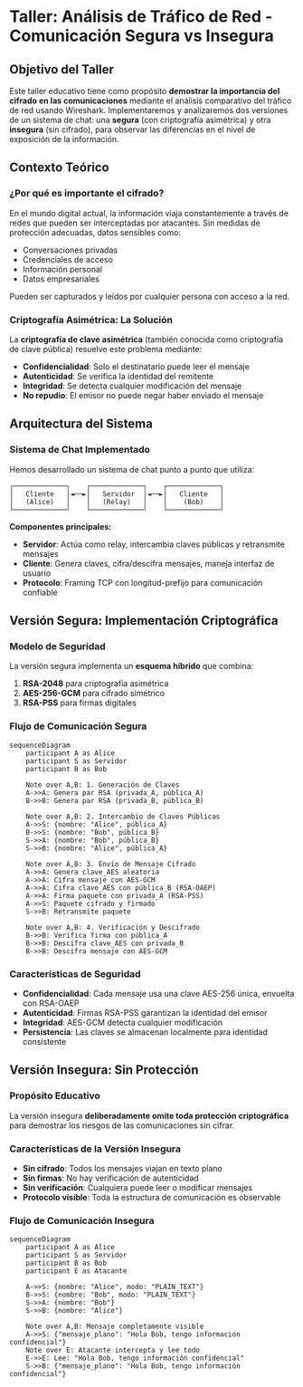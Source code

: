 # Taller: Análisis de Tráfico de Red - Comunicación Segura vs Insegura

## Objetivo del Taller

Este taller educativo tiene como propósito **demostrar la importancia del cifrado en las comunicaciones** mediante el análisis comparativo del tráfico de red usando Wireshark. Implementaremos y analizaremos dos versiones de un sistema de chat: una **segura** (con criptografía asimétrica) y otra **insegura** (sin cifrado), para observar las diferencias en el nivel de exposición de la información.

## Contexto Teórico

### ¿Por qué es importante el cifrado?

En el mundo digital actual, la información viaja constantemente a través de redes que pueden ser interceptadas por atacantes. Sin medidas de protección adecuadas, datos sensibles como:

- Conversaciones privadas
- Credenciales de acceso
- Información personal
- Datos empresariales

Pueden ser capturados y leídos por cualquier persona con acceso a la red.

### Criptografía Asimétrica: La Solución

La **criptografía de clave asimétrica** (también conocida como criptografía de clave pública) resuelve este problema mediante:

- **Confidencialidad**: Solo el destinatario puede leer el mensaje
- **Autenticidad**: Se verifica la identidad del remitente
- **Integridad**: Se detecta cualquier modificación del mensaje
- **No repudio**: El emisor no puede negar haber enviado el mensaje

##  Arquitectura del Sistema

### Sistema de Chat Implementado

Hemos desarrollado un sistema de chat punto a punto que utiliza:

```
┌─────────────┐    ┌─────────────┐    ┌─────────────┐
│   Cliente   │◄──►│   Servidor  │◄──►│   Cliente   │
│   (Alice)   │    │   (Relay)   │    │    (Bob)    │
└─────────────┘    └─────────────┘    └─────────────┘
```

**Componentes principales:**

- **Servidor**: Actúa como relay, intercambia claves públicas y retransmite mensajes
- **Cliente**: Genera claves, cifra/descifra mensajes, maneja interfaz de usuario
- **Protocolo**: Framing TCP con longitud-prefijo para comunicación confiable

##  Versión Segura: Implementación Criptográfica

### Modelo de Seguridad

La versión segura implementa un **esquema híbrido** que combina:

1. **RSA-2048** para criptografía asimétrica
2. **AES-256-GCM** para cifrado simétrico
3. **RSA-PSS** para firmas digitales

### Flujo de Comunicación Segura

```mermaid
sequenceDiagram
    participant A as Alice
    participant S as Servidor
    participant B as Bob

    Note over A,B: 1. Generación de Claves
    A->>A: Genera par RSA (privada_A, pública_A)
    B->>B: Genera par RSA (privada_B, pública_B)

    Note over A,B: 2. Intercambio de Claves Públicas
    A->>S: {nombre: "Alice", pública_A}
    B->>S: {nombre: "Bob", pública_B}
    S->>A: {nombre: "Bob", pública_B}
    S->>B: {nombre: "Alice", pública_A}

    Note over A,B: 3. Envío de Mensaje Cifrado
    A->>A: Genera clave_AES aleatoria
    A->>A: Cifra mensaje con AES-GCM
    A->>A: Cifra clave_AES con pública_B (RSA-OAEP)
    A->>A: Firma paquete con privada_A (RSA-PSS)
    A->>S: Paquete cifrado y firmado
    S->>B: Retransmite paquete

    Note over A,B: 4. Verificación y Descifrado
    B->>B: Verifica firma con pública_A
    B->>B: Descifra clave_AES con privada_B
    B->>B: Descifra mensaje con AES-GCM
```

### Características de Seguridad

- **Confidencialidad**: Cada mensaje usa una clave AES-256 única, envuelta con RSA-OAEP
- **Autenticidad**: Firmas RSA-PSS garantizan la identidad del emisor
- **Integridad**: AES-GCM detecta cualquier modificación
- **Persistencia**: Las claves se almacenan localmente para identidad consistente

##  Versión Insegura: Sin Protección

### Propósito Educativo

La versión insegura **deliberadamente omite toda protección criptográfica** para demostrar los riesgos de las comunicaciones sin cifrar.

### Características de la Versión Insegura

- **Sin cifrado**: Todos los mensajes viajan en texto plano
- **Sin firmas**: No hay verificación de autenticidad
- **Sin verificación**: Cualquiera puede leer o modificar mensajes
- **Protocolo visible**: Toda la estructura de comunicación es observable

### Flujo de Comunicación Insegura

```mermaid
sequenceDiagram
    participant A as Alice
    participant S as Servidor
    participant B as Bob
    participant E as Atacante

    A->>S: {nombre: "Alice", modo: "PLAIN_TEXT"}
    B->>S: {nombre: "Bob", modo: "PLAIN_TEXT"}
    S->>A: {nombre: "Bob"}
    S->>B: {nombre: "Alice"}

    Note over A,B: Mensaje completamente visible
    A->>S: {"mensaje_plano": "Hola Bob, tengo información confidencial"}
    Note over E: Atacante intercepta y lee todo
    E->>E: Lee: "Hola Bob, tengo información confidencial"
    S->>B: {"mensaje_plano": "Hola Bob, tengo información confidencial"}
```



